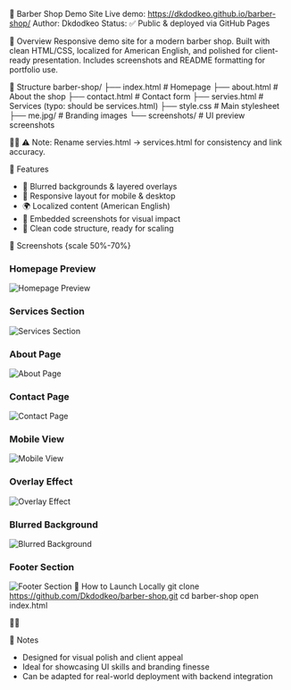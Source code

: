 💈 Barber Shop Demo Site
Live demo: https://dkdodkeo.github.io/barber-shop/
Author: Dkdodkeo
Status: ✅ Public & deployed via GitHub Pages

🧾 Overview
Responsive demo site for a modern barber shop.
Built with clean HTML/CSS, localized for American English, and polished for client-ready presentation. Includes screenshots and README formatting for portfolio use.

📁 Structure
barber-shop/
├── index.html          # Homepage
├── about.html          # About the shop
├── contact.html        # Contact form
├── servies.html        # Services (typo: should be services.html)
├── style.css           # Main stylesheet
├── me.jpg/             # Branding images
└── screenshots/        # UI preview screenshots


⚠️ Note: Rename servies.html → services.html for consistency and link accuracy.


🎨 Features
- 💈 Blurred backgrounds & layered overlays
- 📱 Responsive layout for mobile & desktop
- 🌍 Localized content (American English)
- 📸 Embedded screenshots for visual impact
- 🧼 Clean code structure, ready for scaling

📸 Screenshots {scale 50%-70%}
### Homepage Preview
![Homepage Preview](https://github.com/Dkdodkeo/barber-shop/blob/main/screenshots/%D0%A1%D0%BD%D0%B8%D0%BC%D0%BE%D0%BA%20%D1%8D%D0%BA%D1%80%D0%B0%D0%BD%D0%B0%202025-10-14%20221818.png?raw=true)

### Services Section  
![Services Section](https://github.com/Dkdodkeo/barber-shop/blob/main/screenshots/%D0%A1%D0%BD%D0%B8%D0%BC%D0%BE%D0%BA%20%D1%8D%D0%BA%D1%80%D0%B0%D0%BD%D0%B0%202025-10-14%20221852.png?raw=true)

### About Page  
![About Page](https://github.com/Dkdodkeo/barber-shop/blob/main/screenshots/%D0%A1%D0%BD%D0%B8%D0%BC%D0%BE%D0%BA%20%D1%8D%D0%BA%D1%80%D0%B0%D0%BD%D0%B0%202025-10-14%20221908.png?raw=true)

### Contact Page  
![Contact Page](https://github.com/Dkdodkeo/barber-shop/blob/main/screenshots/%D0%A1%D0%BD%D0%B8%D0%BC%D0%BE%D0%BA%20%D1%8D%D0%BA%D1%80%D0%B0%D0%BD%D0%B0%202025-10-14%20221930.png?raw=true)

### Mobile View  
![Mobile View](https://github.com/Dkdodkeo/barber-shop/blob/main/screenshots/%D0%A1%D0%BD%D0%B8%D0%BC%D0%BE%D0%BA%20%D1%8D%D0%BA%D1%80%D0%B0%D0%BD%D0%B0%202025-10-14%20222836.png?raw=true)

### Overlay Effect  
![Overlay Effect](https://github.com/Dkdodkeo/barber-shop/blob/main/screenshots/%D0%A1%D0%BD%D0%B8%D0%BC%D0%BE%D0%BA%20%D1%8D%D0%BA%D1%80%D0%B0%D0%BD%D0%B0%202025-10-14%20223001.png?raw=true)

### Blurred Background  
![Blurred Background](https://github.com/Dkdodkeo/barber-shop/blob/main/screenshots/%D0%A1%D0%BD%D0%B8%D0%BC%D0%BE%D0%BA%20%D1%8D%D0%BA%D1%80%D0%B0%D0%BD%D0%B0%202025-10-14%20223022.png?raw=true)

### Footer Section  
![Footer Section](https://github.com/Dkdodkeo/barber-shop/blob/main/screenshots/%D0%A1%D0%BD%D0%B8%D0%BC%D0%BE%D0%BA%20%D1%8D%D0%BA%D1%80%D0%B0%D0%BD%D0%B0%202025-10-14%20223046.png?raw=true)
🚀 How to Launch Locally
git clone https://github.com/Dkdodkeo/barber-shop.git
cd barber-shop
open index.html



📌 Notes
- Designed for visual polish and client appeal
- Ideal for showcasing UI skills and branding finesse
- Can be adapted for real-world deployment with backend integration
